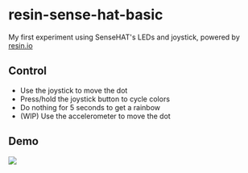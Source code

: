 # resin-sense-hat-basic

My first experiment using SenseHAT's LEDs and joystick, powered by [resin.io](https://resin.io/)

## Control

- Use the joystick to move the dot
- Press/hold the joystick button to cycle colors
- Do nothing for 5 seconds to get a rainbow
- (WIP) Use the accelerometer to move the dot

## Demo

![](images/demo.gif)
